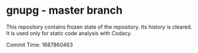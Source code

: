 # gnupg - master branch

This repository contains frozen state of the repository.
Its history is cleared. It is used only for static code
analysis with Codacy.

Commit Time: 1687860463